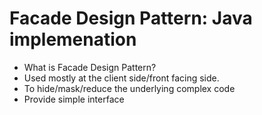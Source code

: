 # Facade Design Pattern: Java implemenation
* What is Facade Design Pattern? 
* Used mostly at the client side/front facing side.
* To hide/mask/reduce the underlying complex code
* Provide simple interface

